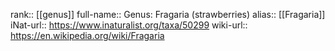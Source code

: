 

rank:: [[genus]]
full-name:: Genus: Fragaria (strawberries)
alias:: [[Fragaria]]
iNat-url:: https://www.inaturalist.org/taxa/50299
wiki-url:: https://en.wikipedia.org/wiki/Fragaria